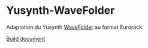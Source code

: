 # Yusynth-WaveFolder
Adaptation du Yusynth [WaveFolder](http://yusynth.net/Modular/index_en.html) au format Eurorack



<!--
<img src="Yusynth-Minimoog-VCF1.JPG" height="800" width="600" >
<img src="Yusynth-Minimoog-VCF2.JPG" height="800" width="600" >
-->
[Build document](https://htmlpreview.github.io/?https://github.com/jojo-monk/Yusynth-WaveFolder/main/ibom.html)

